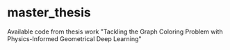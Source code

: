 # master_thesis
Available code from thesis work "Tackling the Graph Coloring Problem with Physics-Informed Geometrical Deep Learning"
